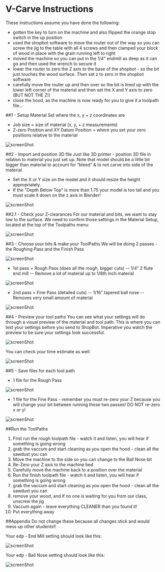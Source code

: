 # V-Carve Instructions

These instructions assume you have done the following:
- gotten the key to turn on the machine and also flipped the orange stop switch in the up position
- used the shopbot software to move the router out of the way so you can screw the jig to the table with all 4 screws and then clamped your block of wood in place with the grain running left to right
- moved the machine so you can put in the 1/4" endmill as deep as it can go and then used the wrench to secure it
- lower the router to zero the Z axis to the base of the shopbot - so the bit just touches the wood surface. Then set z to zero in the shopbot software
- carefully move the router up and then over so the bit is lined up with the lower left corner of the material and then set the X and Y axis to zero (BUT NOT THE Z!)
- close the hood, as the machine is now ready for you to give it a toolpath file...


##1 - Setup Material 
Set where the x, y + z coordinates are
- Job size = size of material (x, y, + z measurements)
- Z-zero Position and XY Datum Position = where you set your zero positions relative to the material

![screenShot](./images/jobSetup.JPG)

##2 - Import and position 3D file 
Just like 3D printer - position 3D file in relation to material you just set up.
Note that model should be a little bit bigger than material to account for “bleed” & to not carve into side of the material.
- Set the X or Y size on the model and it should resize the height appropriately.
- If the "Depth Below Top" is more than 1.75 your model is too tall and you must scale it down on the z axis in Blender!

![screenShot](./images/orientModel.JPG)

##2.1 - Check your Z-clearances
For our material and bits, we want to stay low to the surface. We need to confirm those settings in the Material Setup, located at the top of the Toolpaths menu:

![screenShot](./images/z_travelsetup.JPG)

##3 - Choose your bits & make your ToolPaths 
We will be doing 2 passes - the Roughing Pass and the Finish Pass

![screenShot](./images/toolpathMenu_pass.JPG)

- 1st pass = Rough Pass (does all the rough, bigger cuts)
-- 1/4” 2 flute end mill 
-- Remove a lot of material up to 1/8th inch material

![screenShot](./images/roughPass.JPG)

- 2nd pass = Fine Pass (detailed cuts)
-- 1/16” tapered ball nose
-- Removes very small amount of material

![screenShot](./images/finishPass.JPG)

##4 - Preview your tool paths
You can see what your settings will do through a visual preview of the material and tool path. This is where you can test your settings before you send to ShopBot. Imperative you watch the preview to be sure your settings look successful.

![screenShot](./images/toolPathMenu_pre.JPG)

You can check your time estimate as well:

![screenShot](./images/timeEstimate.JPG)

##5 - Save files for each tool path 
- 1 file for the Rough Pass

![screenShot](./images/roughSave.JPG)

- 1 file for the Fine Pass - remember you must re-zero your Z because you will change your bit between running these two passes! DO NOT re-zero x or y!

![screenShot](./images/finishSave.JPG)

##Run the ToolPaths
1. First run the rough toolpath file - watch it and listen, you will hear if something is going wrong
2. grab the vaccum and start cleaning as you open the hood - clean all the sawdust you can
2. Move the machine to the side so you can change to the Ball Nose bit
3. Re-Zero your Z axis to the machine bed
4. Carefully move the machine back to a position over the material
5. Run the finish toolpath file - watch it and listen, you will hear if something is going wrong
6. grab the vaccum and start cleaning as you open the hood - clean all the sawdust you can
7. remove your wood, and if no one is waiting for you from our class, unscrew the jig
8. Vaccum again - leave everything CLEANER than you found it!
9. Put everything away

##Appendix 
Do not change these because all changes stick and would mess up other students!!

Your edp - End Mill setting should look like this:

![screenShot](./images/edpEndmill.JPG)

Your edp - Ball Nose setting should look like this:

![screenShot](./images/edpBallnose.JPG)